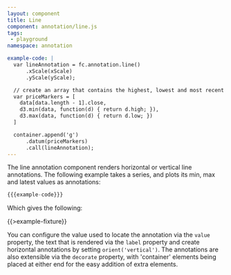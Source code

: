 ```yaml
---
layout: component
title: Line
component: annotation/line.js
tags:
 - playground
namespace: annotation

example-code: |
  var lineAnnotation = fc.annotation.line()
      .xScale(xScale)
      .yScale(yScale);

  // create an array that contains the highest, lowest and most recent price
  var priceMarkers = [
    data[data.length - 1].close,
    d3.min(data, function(d) { return d.high; }),
    d3.max(data, function(d) { return d.low; })
  ]

  container.append('g')
      .datum(priceMarkers)
      .call(lineAnnotation);
---
```


The line annotation component renders horizontal or vertical line annotations. The following example takes a series, and plots its min, max and latest values as annotations:

```js
{{{example-code}}}
```

Which gives the following:

{{>example-fixture}}

You can configure the value used to locate the annotation via the `value` property, the text that is rendered via the `label` property and create horizontal annotations by setting `orient('vertical')`. The annotations are also extensible via the `decorate` property, with 'container' elements being placed at either end for the easy addition of extra elements.
